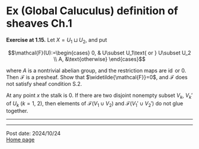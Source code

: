 # Ex (Global Caluculus) definition of sheaves Ch.1

**Exercise at 1.15.** Let $X=U_1\sqcup U_2$, and put

$$\mathcal{F}(U):=\begin{cases}
    0, & U\subset U_1\text{ or } U\subset U_2 \\
    A, &\text{otherwise}
\end{cases}$$

where $A$ is a nontrivial abelian group, and the restriction maps are $\operatorname{id}$ or $0$. Then $\mathcal{F}$ is a presheaf. Show that $\widetilde{\mathcal{F}}=0$, and $\mathcal{F}$ does not satisfy sheaf condition S.2.

At any point $x$ the stalk is $0$. If there are two disjoint nonempty subset $V_k$, $V_k'$ of $U_k$ ($k=1$, $2$), then elements of $\mathcal{F}(V_1\cup V_2)$ and $\mathcal{F}(V_1'\cup V_2')$ do not glue together.

---



---
Post date: 2024/10/24 \
[Home page](https://caelestia.github.io)
